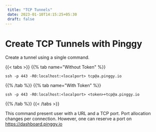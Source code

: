 ```yaml
---
 title: "TCP Tunnels" 
 date: 2023-01-10T14:15:25+05:30 
 draft: false 
---
```


# Create TCP Tunnels with Pinggy

Create a tunnel using a single command.

{{< tabs >}}
{{% tab name="Without Token" %}}
```
ssh -p 443 -R0:localhost:<localport> tcp@a.pinggy.io
```
{{% /tab %}}
{{% tab name="With Token" %}}
```
ssh -p 443 -R0:localhost:<localport> <token>+tcp@a.pinggy.io
```
{{% /tab %}}
{{< /tabs >}}

This command present user with a URL and a TCP port. Port allocation changes per connection. However, one can reserve a port on <https://dashboard.pinggy.io>